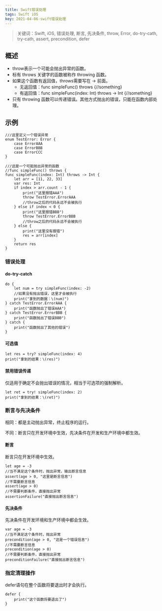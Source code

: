 ```yaml
---
title: Swift错误处理
tags: Swift iOS
key: 2021-04-06-swift错误处理
---
```

> 关键词：Swift, iOS, 错误处理, 断言, 先决条件, throw, Error, do-try-cath, try-cath, assert, precondition, defer

## 概述

* throw表示一个可能会抛出异常的函数。
* 标有 throws 关键字的函数被称作 throwing 函数。
* 如果这个函数有返回值，throws需要写在 -> 前面。
	* 无返回值：func simpleFunc() throws {//something}
	* 有返回值：func simpleFunc(index: Int) throws -> Int {//something}
* 只有 throwing 函数可以传递错误。其他方式抛出的错误，只能在函数内部处理。

## 示例

```
///这里定义一个错误异常
enum TestError: Error {
    case ErrorAAA
    case ErrorBBB
    case ErrorCCC
}

///这是一个可能抛出异常的函数
//func simpleFunc() throws {
func simpleFunc(index: Int) throws -> Int {
    let arr = [11, 22, 33]
    var res: Int
    if index > arr.count - 1 {
        print("这里报错AAA")
        throw TestError.ErrorAAA
        //throw之后的代码永远不会被执行
    } else if index < 0 {
        print("这里报错BBB")
        throw TestError.ErrorBBB
        //throw之后的代码永远不会被执行
    } else {
        print("这里没有报错")
        res = arr[index]
    }
    return res
}
```

### 错误处理

#### do-try-catch

```
do {
    let num = try simpleFunc(index: -2)
    //如果没有抛出错误，这里才会被执行
    print("拿到的数据：\(num)")
} catch TestError.ErrorAAA {
    print("函数抛出了错误AAA")
} catch TestError.ErrorBBB {
    print("函数抛出了错误BBB")
} catch {
    print("函数抛出了其他的错误")
}
```

#### 可选值

```
let res = try? simpleFunc(index: 4)
print("拿到的结果：\(res)")
```

#### 禁用错误传递

仅适用于确定不会抛出错误的情况，相当于可选项的强制解析。

```
let ret = try! simpleFunc(index: 2)
print("拿到的结果：\(ret)")
```

### 断言与先决条件

相同：都是主动抛出异常，终止程序的运行。

不同：断言只在开发环境中生效，先决条件在开发和生产环境中都生效。

#### 断言

断言只在开发环境中生效。

```
let age = -3
//当不满足这个条件时，抛出异常，输出断言信息
assert(age > 0, "这里是断言信息")
//不需要断言信息
assert(age > 0)
//不需要判断条件，直接抛出异常
assertionFailure("直接抛出断言信息")
```

#### 先决条件

先决条件在开发环境和生产环境中都会生效。

```
var age = -3
//当不满足这个条件时，抛出异常
precondition(age > 0, "这是一个错误信息")
//不需要断言信息
precondition(age > 0)
//不需要判断条件，直接抛出异常
preconditionFailure("直接抛出断言信息")
```

### 指定清理操作

defer语句在整个函数将要退出时才会执行。

```
defer {
    print("这个函数将要退出了")
}
```





